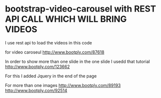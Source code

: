 # bootstrap-video-carousel with REST API CALL WHICH WILL BRING VIDEOS
I use rest api to load the videos in this code

for video caroseul
http://www.bootply.com/87618


In order to show more than one slide in the one slide I usedd that tutorial
http://www.bootply.com/123662

For this I added Jquery in the end of the page

For more than one images
http://www.bootply.com/89193
http://www.bootply.com/92514
